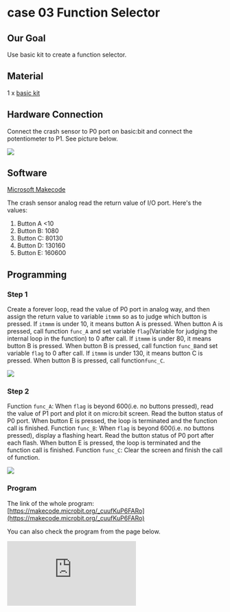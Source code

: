 ﻿# case 03 Function Selector

## Our Goal

 Use basic kit to create a function selector.


## Material

1 x [basic kit](https://shop.elecfreaks.com/products/elecfreaks-micro-bit-beginner-basic-kit-without-micro-bit-board?_pos=1&_sid=b2a4954fa&_ss=r)


## Hardware Connection

 Connect the crash sensor to P0 port on basic:bit and connect the potentiometer to P1. See picture below.

![](https://wiki-media-ef.oss-cn-hongkong.aliyuncs.com//images/F9hvl7u.jpg)


## Software

 [Microsoft Makecode](https://makecode.microbit.org/#)

 The crash sensor analog read the return value of I/O port. Here's the values:

1. Button A <10
2. Button B: 1080
3. Button C: 80130
4. Button D: 130160
5. Button E: 160600


## Programming


### Step 1

 Create a forever loop, read the value of P0 port in analog way, and then assign the return value to variable `itmmm` so as to judge which button is pressed.
 If `itmmm` is under 10, it means button A is pressed. When button A is pressed, call function `func_A` and set variable `flag`(Variable for judging the internal loop in the function) to 0 after call.
 If `itmmm` is under 80, it means button B is pressed. When button B is pressed, call function `func_B`and set variable `flag` to 0 after call.
 If `itmmm` is under 130, it means button C is pressed. When button B is pressed, call function`func_C`.

![](https://wiki-media-ef.oss-cn-hongkong.aliyuncs.com//images/2lRCpIO.png)

### Step 2

 Function `func_A`: When `flag` is beyond 600(i.e. no buttons pressed), read the value of P1 port and plot it on micro:bit screen. Read the button status of P0 port. When button E is pressed, the loop is terminated and the function call is finished.
 Function `func_B`: When `flag` is beyond 600(i.e. no buttons pressed), display a flashing heart. Read the button status of P0 port after each flash. When button E is pressed, the loop is terminated and the function call is finished.
 Function `func_C`: Clear the screen and finish the call of function.


![](https://wiki-media-ef.oss-cn-hongkong.aliyuncs.com//images/HpH2rIY.png)

### Program

The link of the whole program: [https://makecode.microbit.org/_cuufKuP6FARo](https://makecode.microbit.org/_cuufKuP6FARo)

You can also check the program from the page below.

<div
    style={{
        position: 'relative',
        paddingBottom: '60%',
        overflow: 'hidden',
    }}
>
    <iframe
        src="https://makecode.microbit.org/_cuufKuP6FARo"
        frameborder="0"
        sandbox="allow-popups allow-forms allow-scripts allow-same-origin"
        style={{
            position: 'absolute',
            width: '100%',
            height: '100%',
        }}
    />
</div>


## Result

 When startup, micro:bit will display an image of house.
 Press button A to call function `func_A`. We can use potentiometer to control the brightness of the LED screen . And we can press any button to finish the call of function.
 Press button B to call function `func_B`, and micro:bit will display a flashing heart. And we can press any button to finish the call of function.
 Press button C to call function `func_C` and clear the screen.
 For other situations, micro:bit will display a house image.

## Think



## FAQ

Q: why there is nothing happened when a button is pressed down?
A: The button status judgement is not always happen. When other section of code is running, the button program will stop judge.


## Relative Readings

Interrupt: [When something unexpected occured during the operation of a computer, it will stop the current program and transfer to a new program. Once the new program is processed, it will return to and continue its original suspended program.](https://en.wikipedia.org/wiki/Interrupt)
